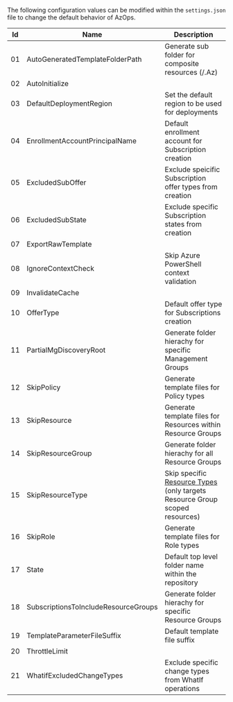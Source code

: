 The following configuration values can be modified within the `settings.json` file to change the default behavior of AzOps.

| Id | Name                                 | Description                                                  |
|----|--------------------------------------|--------------------------------------------------------------|
| 01 | AutoGeneratedTemplateFolderPath      | Generate sub folder for composite resources (/.Az)           |
| 02 | AutoInitialize                       |                                                              |
| 03 | DefaultDeploymentRegion              | Set the default region to be used for deployments            |
| 04 | EnrollmentAccountPrincipalName       | Default enrollment account for Subscription creation         |
| 05 | ExcludedSubOffer                     | Exclude speicific Subscription offer types from creation     |
| 06 | ExcludedSubState                     | Exclude specific Subscription states from creation           |
| 07 | ExportRawTemplate                    |                                                              |
| 08 | IgnoreContextCheck                   | Skip Azure PowerShell context validation                     |
| 09 | InvalidateCache                      |                                                              |
| 10 | OfferType                            | Default offer type for Subscriptions creation                |
| 11 | PartialMgDiscoveryRoot               | Generate folder hierachy for specific Management Groups      |
| 12 | SkipPolicy                           | Generate template files for Policy types                     |
| 13 | SkipResource                         | Generate template files for Resources within Resource Groups |
| 14 | SkipResourceGroup                    | Generate folder hierachy for all Resource Groups             |
| 15 | SkipResourceType                     | Skip specific [Resource Types](https://docs.microsoft.com/en-us/azure/azure-resource-manager/management/resource-providers-and-types)  (only targets Resource Group scoped resources)|
| 16 | SkipRole                             | Generate template files for Role types                       |
| 17 | State                                | Default top level folder name within the repository          |
| 18 | SubscriptionsToIncludeResourceGroups | Generate folder hierachy for specific Resource Groups        |
| 19 | TemplateParameterFileSuffix          | Default template file suffix                                 |
| 20 | ThrottleLimit                        |                                                              |
| 21 | WhatifExcludedChangeTypes            | Exclude specific change types from WhatIf operations          |